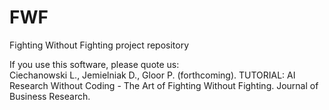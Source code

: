 # FWF
Fighting Without Fighting project repository

If you use this software, please quote us:<br>
Ciechanowski L., Jemielniak D., Gloor P. (forthcoming). TUTORIAL: AI Research Without Coding - The Art of Fighting Without Fighting.
Journal of Business Research.

